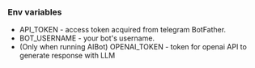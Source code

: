 ### Env variables
- API_TOKEN - access token acquired from telegram BotFather.
- BOT_USERNAME - your bot's username.
- (Only when running AIBot) OPENAI_TOKEN - token for openai API to generate response with LLM
